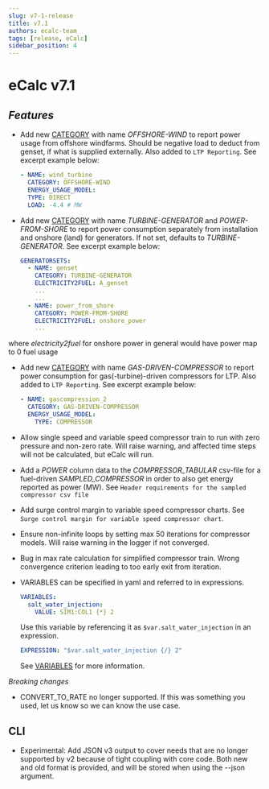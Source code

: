 ```yaml
---
slug: v7-1-release
title: v7.1
authors: ecalc-team
tags: [release, eCalc]
sidebar_position: 4
---
```


# eCalc v7.1


## *Features*

* Add new [CATEGORY](../about/references/keywords/CATEGORY) with name *OFFSHORE-WIND* to report power usage from offshore windfarms. Should be negative load to deduct from genset, if what is supplied externally. Also added to `LTP Reporting`. See excerpt example below:

    ```yaml
    - NAME: wind_turbine
      CATEGORY: OFFSHORE-WIND
      ENERGY_USAGE_MODEL:
      TYPE: DIRECT
      LOAD: -4.4 # MW
    ```



* Add new [CATEGORY](../about/references/keywords/CATEGORY) with name *TURBINE-GENERATOR* and *POWER-FROM-SHORE* to report power consumption separately from installation and onshore (land) for generators. If not set,
  defaults to *TURBINE-GENERATOR*. See excerpt example below:

    ```yaml
    GENERATORSETS:
      - NAME: genset
        CATEGORY: TURBINE-GENERATOR
        ELECTRICITY2FUEL: A_genset
        ...
        ...
      - NAME: power_from_shore
        CATEGORY: POWER-FROM-SHORE
        ELECTRICITY2FUEL: onshore_power
        ...
    ```

where *electricity2fuel* for onshore power in general would have power map to 0 fuel usage

* Add new [CATEGORY](../about/references/keywords/CATEGORY) with name *GAS-DRIVEN-COMPRESSOR* to report power consumption for gas(-turbine)-driven compressors for LTP. Also added to `LTP Reporting`. See excerpt example below:

    ```yaml
    - NAME: gascompression_2
      CATEGORY: GAS-DRIVEN-COMPRESSOR
      ENERGY_USAGE_MODEL:
        TYPE: COMPRESSOR
    ```

* Allow single speed and variable speed compressor train to run with zero pressure and non-zero rate. Will raise warning, and affected time steps will not be calculated, but eCalc will run.
* Add a *POWER* column data to the *COMPRESSOR_TABULAR* csv-file for a fuel-driven *SAMPLED_COMPRESSOR* in order to also get energy reported as power (MW). See `Header requirements for the sampled compressor csv file`
* Add surge control margin to variable speed compressor charts. See `Surge control margin for variable speed compressor chart`.
* Ensure non-infinite loops by setting max 50 iterations for compressor models. Will raise warning in the logger if not converged.
* Bug in max rate calculation for simplified compressor train. Wrong convergence criterion leading to too early exit from iteration.
* VARIABLES can be specified in yaml and referred to in expressions.

    ```yaml
    VARIABLES:
      salt_water_injection:
        VALUE: SIM1:COL1 {*} 2
    ```

  Use this variable by referencing it as `$var.salt_water_injection` in an
  expression.

    ```yaml
    EXPRESSION: "$var.salt_water_injection {/} 2"
    ```

  See [VARIABLES](../about/references/keywords/VARIABLES) for more information.

*Breaking changes*

* CONVERT_TO_RATE no longer supported. If this was something you used, let us know so we can know the use case.

## CLI

* Experimental: Add JSON v3 output to cover needs that are no longer supported by v2 because of tight coupling with core code. Both new and old format is provided, and will be stored when using the --json argument.
